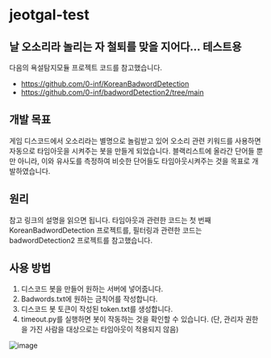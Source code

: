 # jeotgal-test
## 날 오소리라 놀리는 자 철퇴를 맞을 지어다... 테스트용



 다음의 욕설탐지모듈 프로젝트 코드를 참고했습니다.
+ https://github.com/0-inf/KoreanBadwordDetection
+ https://github.com/0-inf/badwordDetection2/tree/main



## 개발 목표
 게임 디스코드에서 오소리라는 별명으로 놀림받고 있어 오소리 관련 키워드를 사용하면 자동으로 타임아웃을 시켜주는 봇을 만들게 되었습니다. 블랙리스트에 올라간 단어들 뿐만 아니라, 이와 유사도를 측정하여 비슷한 단어들도 타임아웃시켜주는 것을 목표로 개발하였습니다.



## 원리
 참고 링크의 설명을 읽으면 됩니다. 타임아웃과 관련한 코드는 첫 번째 KoreanBadwordDetection 프로젝트를, 필터링과 관련한 코드는 badwordDetection2 프로젝트를 참고했습니다. 



## 사용 방법
1. 디스코드 봇을 만들어 원하는 서버에 넣어줍니다.
2. Badwords.txt에 원하는 금칙어를 작성합니다.
3. 디스코드 봇 토큰이 작성된 token.txt를 생성합니다.
4. timeout.py를 실행하면 봇이 작동하는 것을 확인할 수 있습니다. (단, 관리자 권한을 가진 사람을 대상으로는 타임아웃이 적용되지 않음)

![image](https://github.com/user-attachments/assets/0525b99a-199e-46f7-83c5-93d780d3ee7f)



























 
